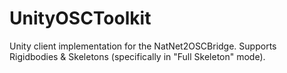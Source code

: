# UnityOSCToolkit
Unity client implementation for the NatNet2OSCBridge. Supports Rigidbodies &amp; Skeletons (specifically in "Full Skeleton" mode).
